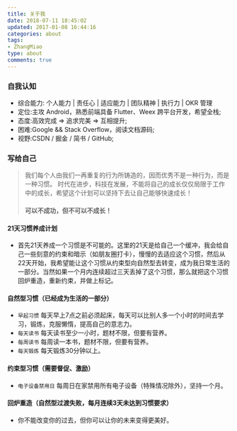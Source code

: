 ```yaml
---
title: 关于我
date: 2018-07-11 18:45:02
updated: 2017-01-08 16:44:16
categories: about
tags: 
- ZhangMiao
type: about
comments: true
---
```


### 自我认知
- 综合能力: 个人能力 | 责任心 | 适应能力 | 团队精神 | 执行力 | OKR 管理 
- 定位:主攻 Android，熟悉前端具备 Flutter、Weex 跨平台开发，希望全栈; 
- 态度:高效完成 => 追求完美 => 互相提升;
- 困难:Google && Stack Overflow，阅读文档源码;
- 视野:CSDN / 掘金 / 简书 / GitHub;

### 写给自己
> 我们每个人由我们一再重复的行为所铸造的，因而优秀不是一种行为，而是一种习惯。
> 时代在进步，科技在发展，不能将自己的成长仅仅局限于工作中的成长，希望这个计划可以坚持下去让自己能够快速成长！
> #### 可以不成功，但不可以不成长！

#### 21天习惯养成计划
- 首先21天养成一个习惯是不可能的。这里的21天是给自己一个缓冲，我会给自己一些刻意的约束和暗示（如朋友圈打卡），慢慢的去适应这个习惯，然后从22天开始，我希望能让这个习惯从约束型向自然型去转变，成为我日常生活的一部分。当然如果一个月内连续超过三天丢掉了这个习惯，那么就把这个习惯回炉重造，重新约束，并做上标记。

#### 自然型习惯（已经成为生活的一部分）
- `早起习惯` 每天早上7点之前必须起床，每天可以比别人多一个小时的时间去学习，锻炼，克服懒惰，提高自己的意志力。
- `每天读书` 每天读书至少一小时，题材不限，但要有营养。
- `每周读书` 每周读一本书，题材不限，但要有营养。
- `每天锻炼` 每天锻炼30分钟以上。

#### 约束型习惯（需要督促、激励）
- `电子设备禁用日` 每周日在家禁用所有电子设备（特殊情况除外），坚持一个月。

#### 回炉重造（自然型过渡失败，每月连续3天未达到习惯要求）
- 你不能改变你的过去，但你可以让你的未来变得更美好。
